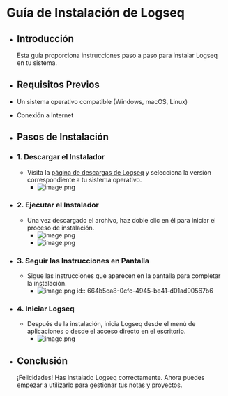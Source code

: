 # Guía de Instalación de Logseq
- ## Introducción
  
  Esta guía proporciona instrucciones paso a paso para instalar Logseq en tu sistema.
- ## Requisitos Previos
- Un sistema operativo compatible (Windows, macOS, Linux)
- Conexión a Internet
- ## Pasos de Instalación
- ### 1. Descargar el Instalador
	- Visita la [página de descargas de Logseq](https://logseq.com/#/page/download) y selecciona la versión correspondiente a tu sistema operativo.
		- ![image.png](../assets/image_1716214724007_0.png)
- ### 2. Ejecutar el Instalador
	- Una vez descargado el archivo, haz doble clic en él para iniciar el proceso de instalación.
		- ![image.png](../assets/image_1716214824982_0.png)
		- ![image.png](../assets/image_1716214933607_0.png)
- ### 3. Seguir las Instrucciones en Pantalla
	- Sigue las instrucciones que aparecen en la pantalla para completar la instalación.
		- ![image.png](../assets/image_1716214998884_0.png)
		  id:: 664b5ca8-0cfc-4945-be41-d01ad90567b6
- ### 4. Iniciar Logseq
	- Después de la instalación, inicia Logseq desde el menú de aplicaciones o desde el acceso directo en el escritorio.
		- ![image.png](../assets/image_1716215202972_0.png)
- ## Conclusión
  
  ¡Felicidades! Has instalado Logseq correctamente. Ahora puedes empezar a utilizarlo para gestionar tus notas y proyectos.